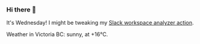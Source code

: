 ### Hi there :wave:

It's Wednesday! I might be tweaking my [Slack workspace analyzer action](https://github.com/bewuethr/slack-analyzer).

Weather in Victoria BC: sunny, at +16°C.
